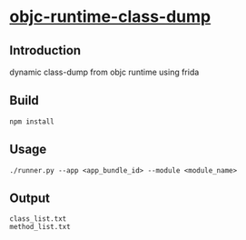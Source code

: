 # [objc-runtime-class-dump](https://github.com/DX39061/objc-runtime-class-dump.git)
## Introduction
dynamic class-dump from objc runtime using frida
## Build
```
npm install
```
## Usage
```
./runner.py --app <app_bundle_id> --module <module_name>
```
## Output
```
class_list.txt
method_list.txt
```
